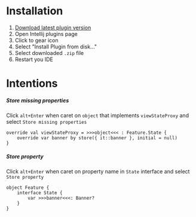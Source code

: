 # Installation

1. [Download latest plugin version](https://github.com/adevone/summer-plugin/releases/download/0.15.3/summer-plugin-0.15.3.zip)
2. Open Intellij plugins page
3. Click to gear icon
4. Select "Install Plugin from disk..."
5. Select downloaded `.zip` file
6. Restart you IDE

# Intentions

##### Store missing properties
Click `alt+Enter` when caret on `object` that implements `viewStateProxy` and select `Store missing properties`
```
override val viewStateProxy = >>>object<<< : Feature.State {
    override var banner by store({ it::banner }, initial = null)
}
```

##### Store property
Click `alt+Enter` when caret on property name in `State` interface and select `Store property`
```
object Feature {
    interface State {
        var >>>banner<<<: Banner?
    }
}
```
